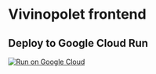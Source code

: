 # Vivinopolet frontend

## Deploy to Google Cloud Run

[![Run on Google Cloud](https://deploy.cloud.run/button.svg)](https://deploy.cloud.run)